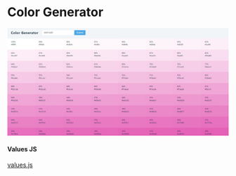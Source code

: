 # Color Generator

![design](./design.png)



#### Values JS

[values.js](https://github.com/noeldelgado/values.js)
